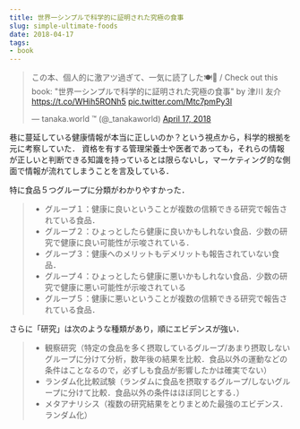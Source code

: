 ```yaml
---
title: 世界一シンプルで科学的に証明された究極の食事
slug: simple-ultimate-foods
date: 2018-04-17
tags:
- book
---
```



<blockquote class="twitter-tweet" data-lang="en"><p lang="ja" dir="ltr">この本、個人的に激アツ過ぎて、一気に読了した🍽🤔 / Check out this book: &quot;世界一シンプルで科学的に証明された究極の食事&quot; by 津川 友介 <a href="https://t.co/WHih5RONh5">https://t.co/WHih5RONh5</a> <a href="https://t.co/Mtc7pmPy3I">pic.twitter.com/Mtc7pmPy3I</a></p>&mdash; tanaka.world ™ (@_tanakaworld) <a href="https://twitter.com/_tanakaworld/status/986254922139058177?ref_src=twsrc%5Etfw">April 17, 2018</a></blockquote>
<script async src="https://platform.twitter.com/widgets.js" charset="utf-8"></script>

巷に蔓延している健康情報が本当に正しいのか？という視点から，科学的根拠を元に考察していた．
資格を有する管理栄養士や医者であっても，それらの情報が正しいと判断できる知識を持っているとは限らないし，マーケティング的な側面で情報が流れてしまうことを言及している．

特に食品５つグループに分類がわかりやすかった．

> - グループ１：健康に良いということが複数の信頼できる研究で報告されている食品．
> - グループ２：ひょっとしたら健康に良いかもしれない食品．少数の研究で健康に良い可能性が示唆されている．
> - グループ３：健康へのメリットもデメリットも報告されていない食品．
> - グループ４：ひょっとしたら健康に悪いかもしれない食品．少数の研究で健康に悪い可能性が示唆されている
> - グループ５：健康に悪いということが複数の信頼できる研究で報告されている食品．

さらに「研究」は次のような種類があり，順にエビデンスが強い．

> - 観察研究（特定の食品を多く摂取しているグループ/あまり摂取しないグループに分けて分析，数年後の結果を比較．食品以外の運動などの条件はことなるので，必ずしも食品が影響したかは確実でない）
> - ランダム化比較試験（ランダムに食品を摂取するグループ/しないグループに分けて比較．食品以外の条件はほぼ同じとする．）
> - メタアナリシス（複数の研究結果をとりまとめた最強のエビデンス．ランダム化）
